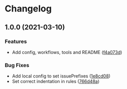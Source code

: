 # Changelog

## 1.0.0 (2021-03-10)


### Features

* Add config, workflows, tools and README ([f4a073d](https://www.github.com/flagbit/config-commitlint/commit/f4a073d3d5362795ae112429bfa009f40267b7d8))


### Bug Fixes

* Add local config to set issuePrefixes ([1e8cd08](https://www.github.com/flagbit/config-commitlint/commit/1e8cd08281c5a44075d8edb418d1da470c0fb041))
* Set correct indentation in rules ([766d48a](https://www.github.com/flagbit/config-commitlint/commit/766d48af9615aad3436be006b7d0de9379f9b0ef))
